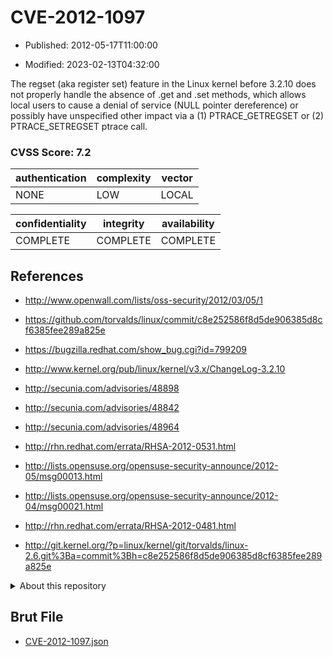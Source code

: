 # CVE-2012-1097

- Published: 2012-05-17T11:00:00

- Modified: 2023-02-13T04:32:00

The regset (aka register set) feature in the Linux kernel before 3.2.10 does not properly handle the absence of .get and .set methods, which allows local users to cause a denial of service (NULL pointer dereference) or possibly have unspecified other impact via a (1) PTRACE_GETREGSET or (2) PTRACE_SETREGSET ptrace call.

### CVSS Score: **7.2**

| authentication | complexity | vector |
| --- | --- | --- |
| NONE | LOW | LOCAL |

| confidentiality | integrity | availability |
| --- | --- | --- |
| COMPLETE | COMPLETE | COMPLETE |

## References

* http://www.openwall.com/lists/oss-security/2012/03/05/1

* https://github.com/torvalds/linux/commit/c8e252586f8d5de906385d8cf6385fee289a825e

* https://bugzilla.redhat.com/show_bug.cgi?id=799209

* http://www.kernel.org/pub/linux/kernel/v3.x/ChangeLog-3.2.10

* http://secunia.com/advisories/48898

* http://secunia.com/advisories/48842

* http://secunia.com/advisories/48964

* http://rhn.redhat.com/errata/RHSA-2012-0531.html

* http://lists.opensuse.org/opensuse-security-announce/2012-05/msg00013.html

* http://lists.opensuse.org/opensuse-security-announce/2012-04/msg00021.html

* http://rhn.redhat.com/errata/RHSA-2012-0481.html

* http://git.kernel.org/?p=linux/kernel/git/torvalds/linux-2.6.git%3Ba=commit%3Bh=c8e252586f8d5de906385d8cf6385fee289a825e

<details>
<summary>About this repository</summary> 

  This repository is part of the project [Live Hack CVE](https://github.com/Live-Hack-CVE). Main website can be found [www.live-hack.org](https://www.live-hack.org) 
  
  Made by [Sn0wAlice](https://github.com/Sn0wAlice) for the people that care about security and need to have a feed of the latest CVEs. Hope you enjoy it, don't forget to star the repo and follow me on [Twitter](https://twitter.com/Sn0wAlice) and [Github](https://github.com/Sn0wAlice). And that is my [personnal website](https://www.alice-snow.me/)

  - [Home Page](https://github.com/Live-Hack-CVE)
  - [Framework](https://github.com/Live-Hack-CVE/cve-framework)
  - [CVE database](https://github.com/Live-Hack-CVE/full_database)
  - [Changelog](https://github.com/Live-Hack-CVE/Changelog)
</details>

## Brut File

* [CVE-2012-1097.json](https://raw.githubusercontent.com/Live-Hack-CVE/full_database/main/cves/2012/CVE-2012-1097.json)

